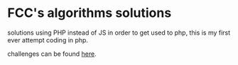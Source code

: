 # FCC's algorithms solutions
solutions using PHP instead of JS in order to get used to php, this is my first ever attempt coding in php.

challenges can be found [here](https://www.freecodecamp.org/).
